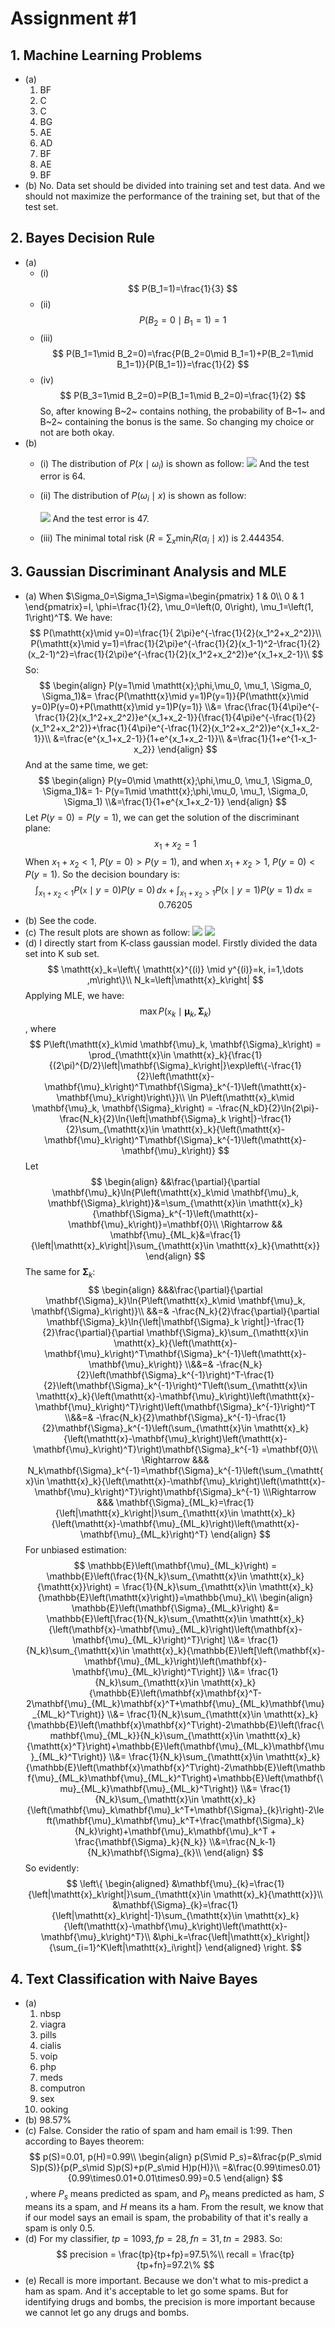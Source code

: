 # Assignment #1

## 1. Machine Learning Problems
- (a)
    1. BF
    1. C
    1. C
    1. BG
    1. AE
    1. AD
    1. BF
    1. AE
    1. BF
- (b)
    No. Data set should be divided into training set and test data. And we should not maximize the performance of the training set, but that of the test set.

## 2. Bayes Decision Rule
- (a)
    - (i)
        $$
        P(B_1=1)=\frac{1}{3}
        $$
    - (ii)
        $$
        P(B_2=0\mid B_1=1)=1
        $$
    - (iii)
        $$
        P(B_1=1\mid B_2=0)=\frac{P(B_2=0\mid B_1=1)+P(B_2=1\mid B_1=1)}{P(B_1=1)}=\frac{1}{2}
        $$
    - (iv)
        $$
        P(B_3=1\mid B_2=0)=P(B_1=1\mid B_2=0)=\frac{1}{2}
        $$
        So, after knowing B~2~ contains nothing, the probability of B~1~ and B~2~ containing the bonus is the same. So changing my choice or not are both okay.
- (b)
    - (i)
        The distribution of $P(x\mid \omega_i)$ is shown as follow:
        ![](assets/1-2-b-i.svg)
        And the test error is 64.
    - (ii)
        The distribution of $P(\omega_i \mid x)$ is shown as follow:

        ![](assets/1-2-b-ii.svg)
        And the test error is 47.

    - (iii)
        The minimal total risk ($R=\sum_x\min_iR(\alpha_i \mid x)$) is $2.444354$.

## 3. Gaussian Discriminant Analysis and MLE
- (a)
    When $\Sigma_0=\Sigma_1=\Sigma=\begin{pmatrix} 1 & 0\\ 0 & 1 \end{pmatrix}=I, \phi=\frac{1}{2}, \mu_0=\left(0, 0\right), \mu_1=\left(1, 1\right)^T$. We have:
    $$
    P(\mathtt{x}\mid y=0)=\frac{1}{ 2\pi}e^{-\frac{1}{2}(x_1^2+x_2^2)}\\
    P(\mathtt{x}\mid y=1)=\frac{1}{2\pi}e^{-\frac{1}{2}(x_1-1)^2-\frac{1}{2}(x_2-1)^2}=\frac{1}{2\pi}e^{-\frac{1}{2}(x_1^2+x_2^2)}e^{x_1+x_2-1}\\
    $$
    So:
    $$
    \begin{align}
    P(y=1\mid \mathtt{x};\phi,\mu_0, \mu_1, \Sigma_0, \Sigma_1)&=
    \frac{P(\mathtt{x}\mid y=1)P(y=1)}{P(\mathtt{x}\mid y=0)P(y=0)+P(\mathtt{x}\mid y=1)P(y=1)}
    \\&=
    \frac{\frac{1}{4\pi}e^{-\frac{1}{2}(x_1^2+x_2^2)}e^{x_1+x_2-1}}{\frac{1}{4\pi}e^{-\frac{1}{2}(x_1^2+x_2^2)}+\frac{1}{4\pi}e^{-\frac{1}{2}(x_1^2+x_2^2)}e^{x_1+x_2-1}}\\
    &=\frac{e^{x_1+x_2-1}}{1+e^{x_1+x_2-1}}\\
    &=\frac{1}{1+e^{1-x_1-x_2}}
    \end{align}
    $$
    And at the same time, we get:
    $$
    \begin{align}
    P(y=0\mid \mathtt{x};\phi,\mu_0, \mu_1, \Sigma_0, \Sigma_1)&=
    1- P(y=1\mid \mathtt{x};\phi,\mu_0, \mu_1, \Sigma_0, \Sigma_1)
    \\&=\frac{1}{1+e^{x_1+x_2-1}}
    \end{align}
    $$
    Let $P(y=0)=P(y=1)$, we can get the solution of the discriminant plane:
    $$
    x_1+x_2=1
    $$
    When $x_1+x_2<1$, $P(y=0)>P(y=1)$, and when $x_1+x_2>1$, $P(y=0)<P(y=1)$. So the decision boundary is:
    $$
    \int_{x_1+x_2<1}{P(\mathtt{x}\mid y=0)P(y=0)}\,d\mathtt{x}+\int_{x_1+x_2>1}{P(\mathtt{x}\mid y=1)P(y=1)}\,d\mathtt{x}=0.76205
    $$
- (b)
    See the code.
- (c)
    The result plots are shown as follow:
    ![](assets/1-3-c-1.svg)
    ![](assets/1-3-c-2.svg)
- (d)
    I directly start from K-class gaussian model.
    Firstly divided the data set into K sub set.
    $$
    \mathtt{x}_k=\left\{ \mathtt{x}^{(i)} \mid y^{(i)}=k, i=1,\dots ,m\right\}\\
    N_k=\left|\mathtt{x}_k\right|
    $$
    Applying MLE, we have:
    $$
    \max{P\left(\mathtt{x}_k\mid \mathbf{\mu}_k, \mathbf{\Sigma}_k\right)}
    $$
    , where
    $$
    P\left(\mathtt{x}_k\mid \mathbf{\mu}_k, \mathbf{\Sigma}_k\right) = \prod_{\mathtt{x}\in \mathtt{x}_k}{\frac{1}{(2\pi)^{D/2}\left|\mathbf{\Sigma}_k\right|}\exp\left\{-\frac{1}{2}\left(\mathtt{x}-\mathbf{\mu}_k\right)^T\mathbf{\Sigma}_k^{-1}\left(\mathtt{x}-\mathbf{\mu}_k\right)\right\}}\\
    \ln P\left(\mathtt{x}_k\mid \mathbf{\mu}_k, \mathbf{\Sigma}_k\right) = -\frac{N_kD}{2}\ln{2\pi}-\frac{N_k}{2}\ln{\left|\mathbf{\Sigma}_k \right|}-\frac{1}{2}\sum_{\mathtt{x}\in \mathtt{x}_k}{\left(\mathtt{x}-\mathbf{\mu}_k\right)^T\mathbf{\Sigma}_k^{-1}\left(\mathtt{x}-\mathbf{\mu}_k\right)}
    $$
    Let
    $$
    \begin{align}
    &&\frac{\partial}{\partial \mathbf{\mu}_k}\ln{P\left(\mathtt{x}_k\mid \mathbf{\mu}_k, \mathbf{\Sigma}_k\right)}&=\sum_{\mathtt{x}\in \mathtt{x}_k}{\mathbf{\Sigma}_k^{-1}\left(\mathtt{x}-\mathbf{\mu}_k\right)}=\mathbf{0}\\
    \Rightarrow && \mathbf{\mu}_{ML_k}&=\frac{1}{\left|\mathtt{x}_k\right|}\sum_{\mathtt{x}\in \mathtt{x}_k}{\mathtt{x}}
    \end{align}
    $$
    The same for $\mathbf{\Sigma}_k$:
    $$
    \begin{align}
    &&&\frac{\partial}{\partial \mathbf{\Sigma}_k}\ln{P\left(\mathtt{x}_k\mid \mathbf{\mu}_k, \mathbf{\Sigma}_k\right)}\\
    &&=&
    -\frac{N_k}{2}\frac{\partial}{\partial \mathbf{\Sigma}_k}\ln{\left|\mathbf{\Sigma}_k \right|}-\frac{1}{2}\frac{\partial}{\partial \mathbf{\Sigma}_k}\sum_{\mathtt{x}\in \mathtt{x}_k}{\left(\mathtt{x}-\mathbf{\mu}_k\right)^T\mathbf{\Sigma}_k^{-1}\left(\mathtt{x}-\mathbf{\mu}_k\right)}
    \\&&=&
    -\frac{N_k}{2}\left(\mathbf{\Sigma}_k^{-1}\right)^T-\frac{1}{2}\left(\mathbf{\Sigma}_k^{-1}\right)^T\left(\sum_{\mathtt{x}\in \mathtt{x}_k}{\left(\mathtt{x}-\mathbf{\mu}_k\right)\left(\mathtt{x}-\mathbf{\mu}_k\right)^T}\right)\left(\mathbf{\Sigma}_k^{-1}\right)^T
    \\&&=&
    -\frac{N_k}{2}\mathbf{\Sigma}_k^{-1}-\frac{1}{2}\mathbf{\Sigma}_k^{-1}\left(\sum_{\mathtt{x}\in \mathtt{x}_k}{\left(\mathtt{x}-\mathbf{\mu}_k\right)\left(\mathtt{x}-\mathbf{\mu}_k\right)^T}\right)\mathbf{\Sigma}_k^{-1}
    =\mathbf{0}\\
    \Rightarrow &&&
    N_k\mathbf{\Sigma}_k^{-1}=\mathbf{\Sigma}_k^{-1}\left(\sum_{\mathtt{x}\in \mathtt{x}_k}{\left(\mathtt{x}-\mathbf{\mu}_k\right)\left(\mathtt{x}-\mathbf{\mu}_k\right)^T}\right)\mathbf{\Sigma}_k^{-1}
    \\\Rightarrow &&&
    \mathbf{\Sigma}_{ML_k}=\frac{1}{\left|\mathtt{x}_k\right|}\sum_{\mathtt{x}\in \mathtt{x}_k}{\left(\mathtt{x}-\mathbf{\mu}_{ML_k}\right)\left(\mathtt{x}-\mathbf{\mu}_{ML_k}\right)^T}
    \end{align}
    $$
    For unbiased estimation:
    $$
    \mathbb{E}\left(\mathbf{\mu}_{ML_k}\right) = \mathbb{E}\left(\frac{1}{N_k}\sum_{\mathtt{x}\in \mathtt{x}_k}{\mathtt{x}}\right) = \frac{1}{N_k}\sum_{\mathtt{x}\in \mathtt{x}_k}{\mathbb{E}\left(\mathtt{x}\right)}=\mathbb{\mu}_k\\
    \begin{align}
    \mathbb{E}\left(\mathbf{\Sigma}_{ML_k}\right) &= \mathbb{E}\left[\frac{1}{N_k}\sum_{\mathtt{x}\in \mathtt{x}_k}{\left(\mathbf{x}-\mathbf{\mu}_{ML_k}\right)\left(\mathbf{x}-\mathbf{\mu}_{ML_k}\right)^T}\right]
    \\&= \frac{1}{N_k}\sum_{\mathtt{x}\in \mathtt{x}_k}{\mathbb{E}\left[\left(\mathbf{x}-\mathbf{\mu}_{ML_k}\right)\left(\mathbf{x}-\mathbf{\mu}_{ML_k}\right)^T\right]}
    \\&= \frac{1}{N_k}\sum_{\mathtt{x}\in \mathtt{x}_k}{\mathbb{E}\left(\mathbf{x}\mathbf{x}^T-2\mathbf{\mu}_{ML_k}\mathbf{x}^T+\mathbf{\mu}_{ML_k}\mathbf{\mu}_{ML_k}^T\right)}
    \\&= \frac{1}{N_k}\sum_{\mathtt{x}\in \mathtt{x}_k}{\mathbb{E}\left(\mathbf{x}\mathbf{x}^T\right)-2\mathbb{E}\left(\frac{\mathbf{\mu}_{ML_k}}{N_k}\sum_{\mathtt{x}\in \mathtt{x}_k}{\mathtt{x}^T}\right)+\mathbb{E}\left(\mathbf{\mu}_{ML_k}\mathbf{\mu}_{ML_k}^T\right)}
    \\&= \frac{1}{N_k}\sum_{\mathtt{x}\in \mathtt{x}_k}{\mathbb{E}\left(\mathbf{x}\mathbf{x}^T\right)-2\mathbb{E}\left(\mathbf{\mu}_{ML_k}\mathbf{\mu}_{ML_k}^T\right)+\mathbb{E}\left(\mathbf{\mu}_{ML_k}\mathbf{\mu}_{ML_k}^T\right)}
    \\&= \frac{1}{N_k}\sum_{\mathtt{x}\in \mathtt{x}_k}{\left(\mathbf{\mu}_k\mathbf{\mu}_k^T+\mathbf{\Sigma}_{k}\right)-2\left(\mathbf{\mu}_k\mathbf{\mu}_k^T+\frac{\mathbf{\Sigma}_k}{N_k}\right)+\mathbf{\mu}_k\mathbf{\mu}_k^T + \frac{\mathbf{\Sigma}_k}{N_k}}
    \\&=\frac{N_k-1}{N_k}\mathbf{\Sigma}_{k}\\
    \end{align}
    $$
    So evidently:
    $$
    \left\{
    \begin{aligned}
    &\mathbf{\mu}_{k}=\frac{1}{\left|\mathtt{x}_k\right|}\sum_{\mathtt{x}\in \mathtt{x}_k}{\mathtt{x}}\\ 
    &\mathbf{\Sigma}_{k}=\frac{1}{\left|\mathtt{x}_k\right|-1}\sum_{\mathtt{x}\in \mathtt{x}_k}{\left(\mathtt{x}-\mathbf{\mu}_k\right)\left(\mathtt{x}-\mathbf{\mu}_k\right)^T}\\
    &\phi_k=\frac{\left|\mathtt{x}_k\right|}{\sum_{i=1}^K\left|\mathtt{x}_i\right|}
    \end{aligned}
    \right.
    $$

## 4. Text Classification with Naive Bayes
- (a)
    1. nbsp
    1. viagra
    1. pills
    1. cialis
    1. voip
    1. php
    1. meds
    1. computron
    1. sex
    1. ooking
- (b)
    98.57%
- (c)
    False. Consider the ratio of spam and ham email is 1:99. Then according to Bayes theorem:
    $$
    p(S)=0.01, p(H)=0.99\\
    \begin{align}
    p(S\mid P_s)=&\frac{p(P_s\mid S)p(S)}{p(P_s\mid S)p(S)+p(P_s\mid H)p(H)}\\
    =&\frac{0.99\times0.01}{0.99\times0.01+0.01\times0.99}=0.5
    \end{align}
    $$
    , where $P_s$ means predicted as spam, and $P_h$ means predicted as ham, $S$ means its a spam, and $H$ means its a ham.
    From the result, we know that if our model says an email is spam, the probability of that it's really a spam is only 0.5.
- (d)
    For my classifier, $tp=1093, fp=28, fn=31, tn = 2983$.
    So:
    $$
    precision = \frac{tp}{tp+fp}=97.5\%\\
    recall = \frac{tp}{tp+fn}=97.2\%
    $$
- (e)
    Recall is more important. Because we don't what to mis-predict a ham as spam. And it's acceptable to let go some spams.
    But for identifying drugs and bombs, the precision is more important because we cannot let go any drugs and bombs. 